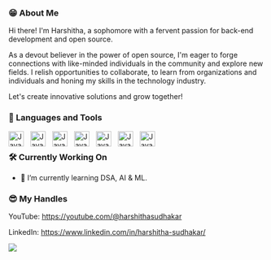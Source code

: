 ### 😁 About Me 

Hi there! I'm Harshitha, a sophomore with a fervent passion for back-end development and open source.

As a devout believer in the power of open source, I'm eager to forge connections with like-minded individuals in the community and explore new fields. I relish opportunities to collaborate, to learn from organizations and individuals and honing my skills in the technology industry.

Let's create innovative solutions and grow together!
### 🧰 Languages and Tools

<img align="left" alt="Java" width="30px" style="padding-right:10px;" src="https://cdn.jsdelivr.net/gh/devicons/devicon/icons/c/c-original.svg" />
<img align="left" alt="Java" width="30px" style="padding-right:10px;" src="https://cdn.jsdelivr.net/gh/devicons/devicon/icons/java/java-original.svg" />
<img align="left" alt="Java" width="30px" style="padding-right:10px;" src="https://cdn.jsdelivr.net/gh/devicons/devicon/icons/mysql/mysql-original-wordmark.svg" />
<img align="left" alt="Java" width="30px" style="padding-right:10px;" src="https://cdn.jsdelivr.net/gh/devicons/devicon/icons/python/python-original-wordmark.svg" />
<img align="left" alt="Java" width="30px" style="padding-right:10px;" src="https://cdn.jsdelivr.net/gh/devicons/devicon/icons/bootstrap/bootstrap-original-wordmark.svg" />
<img align="left" alt="Java" width="30px" style="padding-right:10px;" src="https://cdn.jsdelivr.net/gh/devicons/devicon/icons/html5/html5-original-wordmark.svg" />
<img align="left" alt="Java" width="30px" style="padding-right:10px;" src="https://cdn.jsdelivr.net/gh/devicons/devicon/icons/css3/css3-original-wordmark.svg" />
<br />

### 🛠️ Currently Working On

- 🌱 I’m currently learning DSA, AI & ML.

### 😎 My Handles

YouTube: https://youtube.com/@harshithasudhakar

LinkedIn: https://www.linkedin.com/in/harshitha-sudhakar/

![](https://komarev.com/ghpvc/?username=harshithasudhakar&label=PROFILE+VIEWS&style=flat-square)
